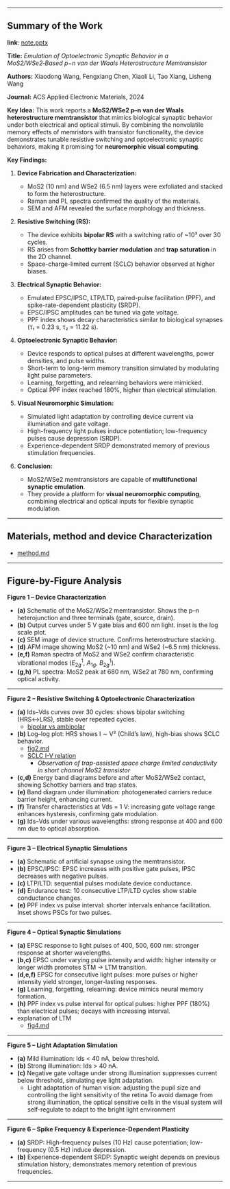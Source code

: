 
---

## **Summary of the Work**

**link**: [note.pptx](./note.pptx)

**Title:** *Emulation of Optoelectronic Synaptic Behavior in a MoS2/WSe2‑Based p−n van der Waals Heterostructure Memtransistor*

**Authors:** Xiaodong Wang, Fengxiang Chen, Xiaoli Li, Tao Xiang, Lisheng Wang

**Journal:** ACS Applied Electronic Materials, 2024

**Key Idea:**
This work reports a **MoS2/WSe2 p–n van der Waals heterostructure memtransistor** that mimics biological synaptic behavior under both electrical and optical stimuli. By combining the nonvolatile memory effects of memristors with transistor functionality, the device demonstrates tunable resistive switching and optoelectronic synaptic behaviors, making it promising for **neuromorphic visual computing**.

**Key Findings:**

1. **Device Fabrication and Characterization:**

   * MoS2 (10 nm) and WSe2 (6.5 nm) layers were exfoliated and stacked to form the heterostructure.
   * Raman and PL spectra confirmed the quality of the materials.
   * SEM and AFM revealed the surface morphology and thickness.

2. **Resistive Switching (RS):**

   * The device exhibits **bipolar RS** with a switching ratio of \~10³ over 30 cycles.
   * RS arises from **Schottky barrier modulation** and **trap saturation** in the 2D channel.
   * Space-charge-limited current (SCLC) behavior observed at higher biases.

3. **Electrical Synaptic Behavior:**

   * Emulated EPSC/IPSC, LTP/LTD, paired-pulse facilitation (PPF), and spike-rate-dependent plasticity (SRDP).
   * EPSC/IPSC amplitudes can be tuned via gate voltage.
   * PPF index shows decay characteristics similar to biological synapses (τ₁ = 0.23 s, τ₂ = 11.22 s).

4. **Optoelectronic Synaptic Behavior:**

   * Device responds to optical pulses at different wavelengths, power densities, and pulse widths.
   * Short-term to long-term memory transition simulated by modulating light pulse parameters.
   * Learning, forgetting, and relearning behaviors were mimicked.
   * Optical PPF index reached 180%, higher than electrical stimulation.

5. **Visual Neuromorphic Simulation:**

   * Simulated light adaptation by controlling device current via illumination and gate voltage.
   * High-frequency light pulses induce potentiation; low-frequency pulses cause depression (SRDP).
   * Experience-dependent SRDP demonstrated memory of previous stimulation frequencies.

6. **Conclusion:**

   * MoS2/WSe2 memtransistors are capable of **multifunctional synaptic emulation**.
   * They provide a platform for **visual neuromorphic computing**, combining electrical and optical inputs for flexible synaptic modulation.

---

## Materials, method and device Characterization
* [method.md](./docs/method.md)

---

## **Figure-by-Figure Analysis**

**Figure 1 – Device Characterization**

* **(a)** Schematic of the MoS2/WSe2 memtransistor. Shows the p–n heterojunction and three terminals (gate, source, drain).
* **(b)** Output curves under 5 V gate bias and 600 nm light. inset is the log scale plot.
* **(c)** SEM image of device structure. Confirms heterostructure stacking.
* **(d)** AFM image showing MoS2 (\~10 nm) and WSe2 (\~6.5 nm) thickness.
* **(e,f)** Raman spectra of MoS2 and WSe2 confirm characteristic vibrational modes ($E_{2g}^1$, $A_{1g}$, $B_{2g}^1$).
* **(g,h)** PL spectra: MoS2 peak at 680 nm, WSe2 at 780 nm, confirming optical activity.

---

**Figure 2 – Resistive Switching & Optoelectronic Characterization**

* **(a)** Ids–Vds curves over 30 cycles: shows bipolar switching (HRS↔LRS), stable over repeated cycles.
  * [bipolar vs ambipolar](./docs/fig2-2.md)
* **(b)** Log–log plot: HRS shows I ∼ V² (Child’s law), high-bias shows SCLC behavior.
  * [fig2.md](./docs/fig2.md)
  * [SCLC I-V relation](../../mos2/mos2_1/note.md)
    * *Observation of trap-assisted space charge limited conductivity in short channel MoS2 transistor*
* **(c,d)** Energy band diagrams before and after MoS2/WSe2 contact, showing Schottky barriers and trap states.
* **(e)** Band diagram under illumination: photogenerated carriers reduce barrier height, enhancing current.
* **(f)** Transfer characteristics at Vds = 1 V: increasing gate voltage range enhances hysteresis, confirming gate modulation.
* **(g)** Ids–Vds under various wavelengths: strong response at 400 and 600 nm due to optical absorption.

---

**Figure 3 – Electrical Synaptic Simulations**

* **(a)** Schematic of artificial synapse using the memtransistor.
* **(b)** EPSC/IPSC: EPSC increases with positive gate pulses, IPSC decreases with negative pulses.
* **(c)** LTP/LTD: sequential pulses modulate device conductance.
* **(d)** Endurance test: 10 consecutive LTP/LTD cycles show stable conductance changes.
* **(e)** PPF index vs pulse interval: shorter intervals enhance facilitation. Inset shows PSCs for two pulses.

---

**Figure 4 – Optical Synaptic Simulations**

* **(a)** EPSC response to light pulses of 400, 500, 600 nm: stronger response at shorter wavelengths.
* **(b,c)** EPSC under varying pulse intensity and width: higher intensity or longer width promotes STM → LTM transition.
* **(d,e,f)** EPSC for consecutive light pulses: more pulses or higher intensity yield stronger, longer-lasting responses.
* **(g)** Learning, forgetting, relearning: device mimics neural memory formation.
* **(h)** PPF index vs pulse interval for optical pulses: higher PPF (180%) than electrical pulses; decays with increasing interval.
* explanation of LTM
  * [fig4.md](./docs/fig4.md)
---

**Figure 5 – Light Adaptation Simulation**

* **(a)** Mild illumination: Ids < 40 nA, below threshold.
* **(b)** Strong illumination: Ids > 40 nA.
* **(c)** Negative gate voltage under strong illumination suppresses current below threshold, simulating eye light adaptation.
  * Light adaptation of human vision: adjusting the pupil size and controlling the light sensitivity of the retina
    To avoid damage from strong illumination, the optical sensitive cells in the visual system will self-regulate to adapt to the bright light environment

---

**Figure 6 – Spike Frequency & Experience-Dependent Plasticity**

* **(a)** SRDP: High-frequency pulses (10 Hz) cause potentiation; low-frequency (0.5 Hz) induce depression.
* **(b)** Experience-dependent SRDP: Synaptic weight depends on previous stimulation history; demonstrates memory retention of previous frequencies.

---


